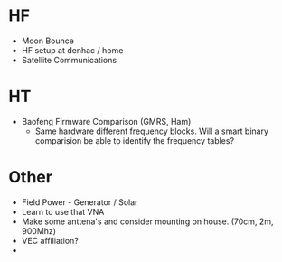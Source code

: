 <!-- TITLE: Hamprojects -->
<!-- SUBTITLE: A quick summary of Hamprojects -->

# HF
* Moon Bounce
* HF setup at denhac / home
* Satellite Communications
# HT
* Baofeng Firmware Comparison (GMRS, Ham)
	* Same hardware different frequency blocks.  Will a smart binary comparision be able to identify the frequency tables?
# Other
* Field Power - Generator / Solar
* Learn to use that VNA
* Make some anttena's and consider mounting on house. (70cm, 2m, 900Mhz)
* VEC affiliation?
* 
